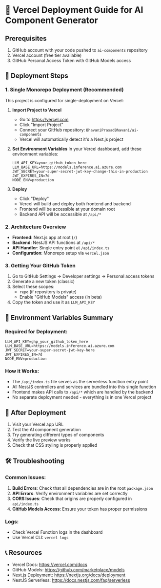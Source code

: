 # 🚀 Vercel Deployment Guide for AI Component Generator

## Prerequisites
1. GitHub account with your code pushed to `ai-components` repository
2. Vercel account (free tier available)
3. GitHub Personal Access Token with GitHub Models access

## 🎯 Deployment Steps

### 1. Single Monorepo Deployment (Recommended)
This project is configured for single-deployment on Vercel:

1. **Import Project to Vercel**
   - Go to https://vercel.com
   - Click "Import Project"
   - Connect your GitHub repository: `BhavaniPrasadBhavani/ai-components`
   - Vercel will automatically detect it's a Next.js project

2. **Set Environment Variables**
   In your Vercel dashboard, add these environment variables:
   ```
   LLM_API_KEY=your_github_token_here
   LLM_BASE_URL=https://models.inference.ai.azure.com
   JWT_SECRET=your-super-secret-jwt-key-change-this-in-production
   JWT_EXPIRES_IN=7d
   NODE_ENV=production
   ```

3. **Deploy**
   - Click "Deploy"
   - Vercel will build and deploy both frontend and backend
   - Frontend will be accessible at your domain root
   - Backend API will be accessible at `/api/*`

### 2. Architecture Overview
- **Frontend**: Next.js app at root (`/`)
- **Backend**: NestJS API functions at `/api/*`
- **API Handler**: Single entry point at `/api/index.ts`
- **Configuration**: Monorepo setup via `vercel.json`

### 3. Getting Your GitHub Token
1. Go to GitHub Settings → Developer settings → Personal access tokens
2. Generate a new token (classic)
3. Select these scopes:
   - `repo` (if repository is private)
   - Enable "GitHub Models" access (in beta)
4. Copy the token and use it as `LLM_API_KEY`

## 🔧 Environment Variables Summary

### Required for Deployment:
```
LLM_API_KEY=ghp_your_github_token_here
LLM_BASE_URL=https://models.inference.ai.azure.com
JWT_SECRET=your-super-secret-jwt-key-here
JWT_EXPIRES_IN=7d
NODE_ENV=production
```

### How it Works:
- The `/api/index.ts` file serves as the serverless function entry point
- All NestJS controllers and services are bundled into this single function
- Frontend makes API calls to `/api/*` which are handled by the backend
- No separate deployment needed - everything is in one Vercel project

## 🎉 After Deployment
1. Visit your Vercel app URL
2. Test the AI component generation
3. Try generating different types of components
4. Verify the live preview works
5. Check that CSS styling is properly applied

## 🛠️ Troubleshooting

### Common Issues:
1. **Build Errors**: Check that all dependencies are in the root `package.json`
2. **API Errors**: Verify environment variables are set correctly
3. **CORS Issues**: Check that origins are properly configured in `api/index.ts`
4. **GitHub Models Access**: Ensure your token has proper permissions

### Logs:
- Check Vercel Function logs in the dashboard
- Use Vercel CLI: `vercel logs`

## 📞 Resources
- Vercel Docs: https://vercel.com/docs
- GitHub Models: https://github.com/marketplace/models
- Next.js Deployment: https://nextjs.org/docs/deployment
- NestJS Serverless: https://docs.nestjs.com/faq/serverless
